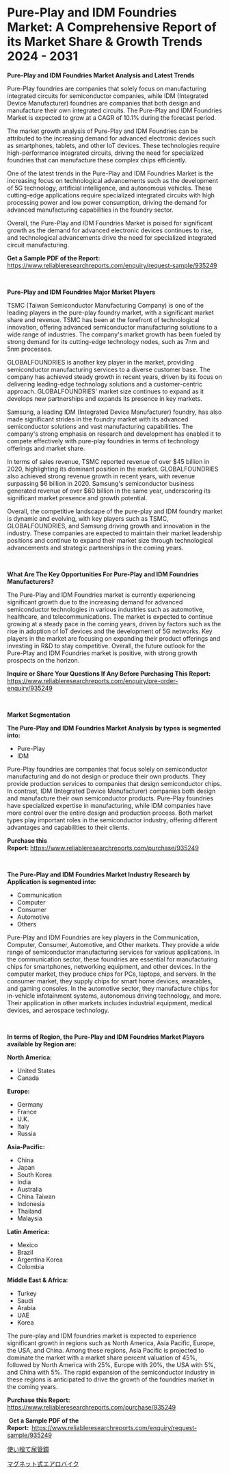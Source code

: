 <p><h1>Pure-Play and IDM Foundries Market: A Comprehensive Report of its Market Share & Growth Trends 2024 - 2031</h1></p><p><strong>Pure-Play and IDM Foundries Market Analysis and Latest Trends</strong></p>
<p><p>Pure-Play foundries are companies that solely focus on manufacturing integrated circuits for semiconductor companies, while IDM (Integrated Device Manufacturer) foundries are companies that both design and manufacture their own integrated circuits. The Pure-Play and IDM Foundries Market is expected to grow at a CAGR of 10.1% during the forecast period.</p><p>The market growth analysis of Pure-Play and IDM Foundries can be attributed to the increasing demand for advanced electronic devices such as smartphones, tablets, and other IoT devices. These technologies require high-performance integrated circuits, driving the need for specialized foundries that can manufacture these complex chips efficiently.</p><p>One of the latest trends in the Pure-Play and IDM Foundries Market is the increasing focus on technological advancements such as the development of  5G technology, artificial intelligence, and autonomous vehicles. These cutting-edge applications require specialized integrated circuits with high processing power and low power consumption, driving the demand for advanced manufacturing capabilities in the foundry sector.</p><p>Overall, the Pure-Play and IDM Foundries Market is poised for significant growth as the demand for advanced electronic devices continues to rise, and technological advancements drive the need for specialized integrated circuit manufacturing.</p></p>
<p><strong>Get a Sample PDF of the Report:&nbsp;</strong> <a href="https://www.reliableresearchreports.com/enquiry/request-sample/935249">https://www.reliableresearchreports.com/enquiry/request-sample/935249</a></p>
<p>&nbsp;</p>
<p><strong>Pure-Play and IDM Foundries Major Market Players</strong></p>
<p><p>TSMC (Taiwan Semiconductor Manufacturing Company) is one of the leading players in the pure-play foundry market, with a significant market share and revenue. TSMC has been at the forefront of technological innovation, offering advanced semiconductor manufacturing solutions to a wide range of industries. The company's market growth has been fueled by strong demand for its cutting-edge technology nodes, such as 7nm and 5nm processes.</p><p>GLOBALFOUNDRIES is another key player in the market, providing semiconductor manufacturing services to a diverse customer base. The company has achieved steady growth in recent years, driven by its focus on delivering leading-edge technology solutions and a customer-centric approach. GLOBALFOUNDRIES' market size continues to expand as it develops new partnerships and expands its presence in key markets.</p><p>Samsung, a leading IDM (Integrated Device Manufacturer) foundry, has also made significant strides in the foundry market with its advanced semiconductor solutions and vast manufacturing capabilities. The company's strong emphasis on research and development has enabled it to compete effectively with pure-play foundries in terms of technology offerings and market share.</p><p>In terms of sales revenue, TSMC reported revenue of over $45 billion in 2020, highlighting its dominant position in the market. GLOBALFOUNDRIES also achieved strong revenue growth in recent years, with revenue surpassing $6 billion in 2020. Samsung's semiconductor business generated revenue of over $60 billion in the same year, underscoring its significant market presence and growth potential.</p><p>Overall, the competitive landscape of the pure-play and IDM foundry market is dynamic and evolving, with key players such as TSMC, GLOBALFOUNDRIES, and Samsung driving growth and innovation in the industry. These companies are expected to maintain their market leadership positions and continue to expand their market size through technological advancements and strategic partnerships in the coming years.</p></p>
<p>&nbsp;</p>
<p><strong>What Are The Key Opportunities For Pure-Play and IDM Foundries Manufacturers?</strong></p>
<p><p>The Pure-Play and IDM Foundries market is currently experiencing significant growth due to the increasing demand for advanced semiconductor technologies in various industries such as automotive, healthcare, and telecommunications. The market is expected to continue growing at a steady pace in the coming years, driven by factors such as the rise in adoption of IoT devices and the development of 5G networks. Key players in the market are focusing on expanding their product offerings and investing in R&D to stay competitive. Overall, the future outlook for the Pure-Play and IDM Foundries market is positive, with strong growth prospects on the horizon.</p></p>
<p><strong>Inquire or Share Your Questions If Any Before Purchasing This Report:</strong> <a href="https://www.reliableresearchreports.com/enquiry/pre-order-enquiry/935249">https://www.reliableresearchreports.com/enquiry/pre-order-enquiry/935249</a></p>
<p>&nbsp;</p>
<p><strong>Market Segmentation</strong></p>
<p><strong>The Pure-Play and IDM Foundries Market Analysis by types is segmented into:</strong></p>
<p><ul><li>Pure-Play</li><li>IDM</li></ul></p>
<p><p>Pure-Play foundries are companies that focus solely on semiconductor manufacturing and do not design or produce their own products. They provide production services to companies that design semiconductor chips. In contrast, IDM (Integrated Device Manufacturer) companies both design and manufacture their own semiconductor products. Pure-Play foundries have specialized expertise in manufacturing, while IDM companies have more control over the entire design and production process. Both market types play important roles in the semiconductor industry, offering different advantages and capabilities to their clients.</p></p>
<p><strong>Purchase this Report:&nbsp;</strong><a href="https://www.reliableresearchreports.com/purchase/935249">https://www.reliableresearchreports.com/purchase/935249</a></p>
<p>&nbsp;</p>
<p><strong>The Pure-Play and IDM Foundries Market Industry Research by Application is segmented into:</strong></p>
<p><ul><li>Communication</li><li>Computer</li><li>Consumer</li><li>Automotive</li><li>Others</li></ul></p>
<p><p>Pure-Play and IDM Foundries are key players in the Communication, Computer, Consumer, Automotive, and Other markets. They provide a wide range of semiconductor manufacturing services for various applications. In the communication sector, these foundries are essential for manufacturing chips for smartphones, networking equipment, and other devices. In the computer market, they produce chips for PCs, laptops, and servers. In the consumer market, they supply chips for smart home devices, wearables, and gaming consoles. In the automotive sector, they manufacture chips for in-vehicle infotainment systems, autonomous driving technology, and more. Their application in other markets includes industrial equipment, medical devices, and aerospace technology.</p></p>
<p>&nbsp;</p>
<p><strong>In terms of Region, the Pure-Play and IDM Foundries Market Players available by Region are:</strong></p>
<p>
    <p> <strong> North America: </strong>
        <ul>
            <li>United States</li>
            <li>Canada</li>
        </ul>
        </p> 
    <p> <strong> Europe: </strong>
        <ul>
            <li>Germany</li>
            <li>France</li>
            <li>U.K.</li>
            <li>Italy</li>
            <li>Russia</li>
        </ul>
        </p> 
    <p> <strong> Asia-Pacific: </strong>
        <ul>
            <li>China</li>
            <li>Japan</li>
            <li>South Korea</li>
            <li>India</li>
            <li>Australia</li>
            <li>China Taiwan</li>
            <li>Indonesia</li>
            <li>Thailand</li>
            <li>Malaysia</li>
        </ul>
        </p> 
    <p> <strong> Latin America: </strong>
        <ul>
            <li>Mexico</li>
            <li>Brazil</li>
            <li>Argentina Korea</li>
            <li>Colombia</li>
        </ul>
        </p> 
    <p> <strong> Middle East & Africa: </strong>
        <ul>
            <li>Turkey</li>
            <li>Saudi</li>
            <li>Arabia</li>
            <li>UAE</li>
            <li>Korea</li>
        </ul>
    </p>
    </p>
<p><p>The pure-play and IDM foundries market is expected to experience significant growth in regions such as North America, Asia Pacific, Europe, the USA, and China. Among these regions, Asia Pacific is projected to dominate the market with a market share percent valuation of 45%, followed by North America with 25%, Europe with 20%, the USA with 5%, and China with 5%. The rapid expansion of the semiconductor industry in these regions is anticipated to drive the growth of the foundries market in the coming years.</p></p>
<p><strong>Purchase this Report: </strong><a href="https://www.reliableresearchreports.com/purchase/935249">https://www.reliableresearchreports.com/purchase/935249</a></p>
<p>&nbsp;<strong>Get a Sample PDF of the Report:&nbsp;&nbsp;</strong><a href="https://www.reliableresearchreports.com/enquiry/request-sample/935249">https://www.reliableresearchreports.com/enquiry/request-sample/935249</a></p>
<p><strong></strong></p>
<p><p><a href="https://github.com/RodHoppe07/Market-Research-Report-List-1/blob/main/102876312521.md">使い捨て尿管鏡</a></p><p><a href="https://github.com/laurenreichert/Market-Research-Report-List-1/blob/main/408257412520.md">マグネット式エアロバイク</a></p></p>